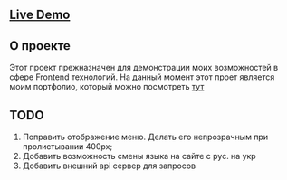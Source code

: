 
## [Live Demo](https://yesha.com.ua)

## О проекте

Этот проект прежназначен для демонстрации моих возможностей в сфере Frontend технологий. На данный момент этот проет является моим портфолио, который можно посмотреть [тут](https://yesha.com.ua)


## TODO

1. Поправить отображение меню. Делать его непрозрачным при пролистывании 400px;
2. Добавить возможность смены языка на сайте c рус. на укр
3. Добавить внешний api сервер для запросов
